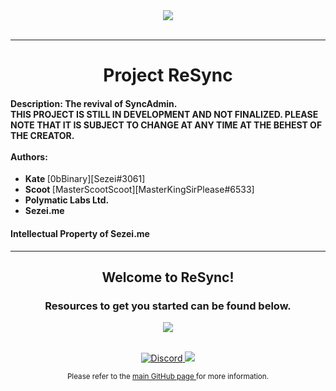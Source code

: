 <HTML>
	<DIV ALIGN=CENTER>
		<A HREF=https://www.roblox.com/groups/3984407/Sezei-me#!/about>
			<IMG SRC=https://i.imgur.com/NGZTqlY.png>
		</A>
	</DIV>
	<BR>
	<HR>
	<DIV ALIGN=CENTER>
		<H1>
			Project ReSync
		</H1>
	</DIV>
	<DIV>
		<H4>
			<B>
				Description:
			</B>
			The revival of SyncAdmin.
			<BR>
			THIS PROJECT IS STILL IN DEVELOPMENT AND NOT FINALIZED. PLEASE NOTE THAT IT IS SUBJECT TO CHANGE AT ANY TIME AT THE BEHEST OF THE CREATOR.
			<BR>
			<BR>
			<B>
				Authors:
			</B>
			<BR>
		</H4>
		<UL CLASS=BULLET>
			<LI>
				<B>
					Kate
				</B>
				[0bBinary][Sezei#3061]
			</LI>
			<LI>
				<B>
					Scoot
				</B>
				[MasterScootScoot][MasterKingSirPlease#6533]
			</LI>
			<LI>
				<B>
					Polymatic Labs Ltd.
				</B>
			</LI>
			<LI>
				<B>
					Sezei.me
				</B>
			</LI>
		</UL>
		<H4>
			Intellectual Property of Sezei.me
		</H4>
		</DIV>
		<HR>
		<DIV ALIGN=CENTER>
			<H2>
				Welcome to ReSync!
			</H2>
			<H3>
				Resources to get you started can be found below.
			</H3>
			<A HREF=https://www.roblox.com/library/0>
				<IMG SRC=https://i.imgur.com/5vxowRs.png>
			</A>
		</DIV>
		<P ALIGN=CENTER>
			<BR>
			<A HREF=https://discord.com/invite/4WUzWWV>
				<img alt=Discord src=https://img.shields.io/discord/773114590413979649?label=Discord Server&logo=discord&style=for-the-badge>
			</A>
			<A HREF=http://sezei.me>
				<img src=https://img.shields.io/website.svg?down_color=red&down_message=down&label=Sezei.me%20Site&up_color=green&up_message=up&url=http://sezei.me>
			</A>
		</P>
		<DIV ALIGN=CENTER>
			<SMALL>
			Please refer to the
				<A HREF=https://github.com/MasterKingSirPlease/ProjectReSync>
					main GitHub page
				</A> for more information.
			<BR>
		</DIV>
</HTML>
